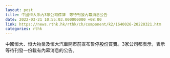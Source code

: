 ```yaml
---
layout: post
title: 中國恒大系內3家公司停牌　等待刊發內幕消息公告
date: 2022-03-21 10:55:03.000000000 +08:00
link: https://news.rthk.hk/rthk/ch/component/k2/1640026-20220321.htm
categories: rthk
---
```


中國恒大、恒大物業及恒大汽車開市前宣布暫停股份買賣。3家公司都表示，表示等待刊發一份載有內幕消息的公告。
